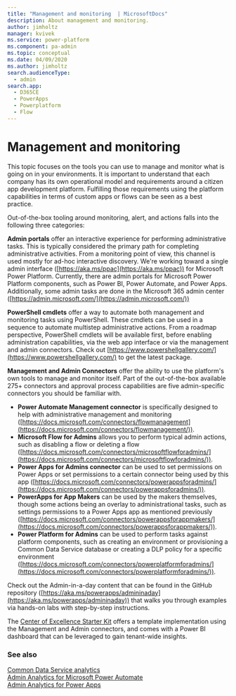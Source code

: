 ```yaml
---
title: "Management and monitoring  | MicrosoftDocs"
description: About management and monitoring.
author: jimholtz
manager: kvivek
ms.service: power-platform
ms.component: pa-admin
ms.topic: conceptual
ms.date: 04/09/2020
ms.author: jimholtz
search.audienceType: 
  - admin
search.app:
  - D365CE
  - PowerApps
  - Powerplatform
  - Flow
---
```

# Management and monitoring

This topic focuses on the tools you can use to manage and monitor what is going on in your environments. It is important to understand that each company has its own operational model and requirements around a citizen app development platform. Fulfilling those requirements using the platform capabilities in terms of custom apps or flows can be seen as a best practice.

Out-of-the-box tooling around monitoring, alert, and actions falls into the following three categories:

**Admin portals** offer an interactive experience for performing administrative tasks. This is typically considered the primary path for completing administrative activities. From a monitoring point of view, this channel is used mostly for ad-hoc interactive discovery. We're working toward a single admin interface ([https://aka.ms/ppac](https://aka.ms/ppac)) for Microsoft Power Platform. Currently, there are admin portals for Microsoft Power Platform components, such as Power BI, Power Automate, and Power Apps. Additionally, some admin tasks are done in the Microsoft 365 admin center ([https://admin.microsoft.com/](https://admin.microsoft.com/))

**PowerShell cmdlets** offer a way to automate both management and monitoring tasks using PowerShell. These cmdlets can be used in a sequence to automate multistep administrative actions. From a roadmap perspective, PowerShell cmdlets will be available first, before enabling administration capabilities, via the web app interface or via the management and admin connectors. Check out [https://www.powershellgallery.com/](https://www.powershellgallery.com/) to get the latest package.

**Management and Admin Connectors** offer the ability to use the platform's own tools to manage and monitor itself. Part of the out-of-the-box available 275+ connectors and approval process capabilities are five admin-specific connectors you should be familiar with.

- **Power Automate Management connector** is specifically designed to help with administrative management and monitoring ([https://docs.microsoft.com/connectors/flowmanagement](https://docs.microsoft.com/connectors/flowmanagement/)).
- **Microsoft Flow for Admins** allows you to perform typical admin actions, such as disabling a flow or deleting a flow ([https://docs.microsoft.com/connectors/microsoftflowforadmins/](https://docs.microsoft.com/connectors/microsoftflowforadmins/)).
- **Power Apps for Admins connector** can be used to set permissions on Power Apps or set permissions to a certain connector being used by this app ([https://docs.microsoft.com/connectors/powerappsforadmins/](https://docs.microsoft.com/connectors/powerappsforadmins/)).
- **PowerApps for App Makers** can be used by the makers themselves, though some actions being an overlay to administrational tasks, such as settings permissions to a Power Apps app as mentioned previously ([https://docs.microsoft.com/connectors/powerappsforappmakers/](https://docs.microsoft.com/connectors/powerappsforappmakers/)).
- **Power Platform for Admins** can be used to perform tasks against platform components, such as creating an environment or provisioning a Common Data Service database or creating a DLP policy for a specific environment ([https://docs.microsoft.com/connectors/powerplatformforadmins/](https://docs.microsoft.com/connectors/powerplatformforadmins/)).

Check out the Admin-in-a-day content that can be found in the GitHub repository ([https://aka.ms/powerapps/admininaday](https://aka.ms/powerapps/admininaday)) that walks you through examples via hands-on labs with step-by-step instructions. 

The [Center of Excellence Starter Kit](../guidance/coe/starter-kit.md) offers a template implementation using the Management and Admin connectors, and comes with a Power BI dashboard that can be leveraged to gain tenant-wide insights.

### See also
[Common Data Service analytics](analytics-common-data-service.md)<br />
[Admin Analytics for Microsoft Power Automate](analytics-flow.md)<br />
[Admin Analytics for Power Apps](analytics-powerapps.md)

